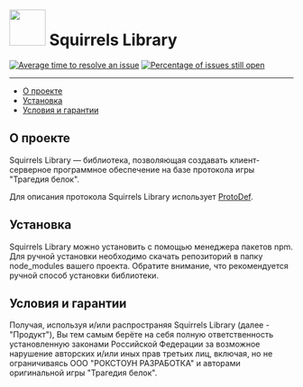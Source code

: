 # <img src="https://isoviet.github.io/media/icons/nut/icon.svg" height="64"> Squirrels Library

[![Average time to resolve an issue](http://isitmaintained.com/badge/resolution/isoviet/sq-lib.svg)](http://isitmaintained.com/project/isoviet/sq-lib "Average time to resolve an issue") [![Percentage of issues still open](http://isitmaintained.com/badge/open/isoviet/sq-lib.svg)](http://isitmaintained.com/project/isoviet/sq-lib "Percentage of issues still open")

--------------

* [О проекте](#introduction)
* [Установка](#installation)
* [Условия и гарантии](#termsofuse)

## О проекте
Squirrels Library — библиотека, позволяющая создавать клиент-серверное программное обеспечение на базе протокола игры "Трагедия белок".

Для описания протокола Squirrels Library использует [ProtoDef](https://www.npmjs.com/package/protodef).

## Установка
Squirrels Library можно установить с помощью менеджера пакетов npm. Для ручной установки необходимо скачать репозиторий в папку node_modules вашего проекта. Обратите внимание, что рекомендуется ручной способ установки библиотеки.

## Условия и гарантии
Получая, используя и/или распространяя Squirrels Library (далее - "Продукт"), Вы тем самым берёте на себя полную ответственность установленную законами Российской Федерации за возможное нарушение авторских и/или иных прав третьих лиц, включая, но не ограничиваясь ООО "РОКСТОУН РАЗРАБОТКА" и авторами оригинальной игры "Трагедия белок".
